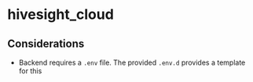 # hivesight_cloud
## Considerations
- Backend requires a `.env` file. The provided `.env.d` provides a template for this